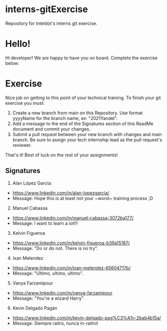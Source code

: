 # interns-gitExercise
Repository for Inteldot's interns git exercise.

# Hello!
Hi developer!
We are happy to have you on board. Complete the exercise below:

# Exercise
Nice job on getting to this point of your technical training.  To finish your git exercise you must:
1. Create a new branch from main on this Repository. Use format yyyyName for the branch name, ex: "2021Yandel".
2. Add a message to the end of the Signatures section of this ReadMe document and commit your changes.
3. Submit a pull request between your new branch with changes and main branch. Be sure to assign your tech internship lead as the pull request's reviewer.

That's it! Best of luck on the rest of your assignments!

## Signatures
1. Alan López García:
* https://www.linkedin.com/in/alan-lopezgarcia/
* Message: Hope this is at least not your ~worst~ training process ;D
2. Manuel Cabassa
* https://www.linkedin.com/in/manuel-cabassa-3072ba177/
* Message: I want to learn a lot!!!
3. Kelvin Figueroa
* https://www.linkedin.com/in/kelvin-figueroa-b39a15187/
* Message: "Do or do not. There is no try".
4. Ixan Melendez
* https://www.linkedin.com/in/ixan-melendez-65604717b/
* Message: "Ultimo, ultimo, ultimo".
5. Vanya Farzamipour
* https://www.linkedin.com/in/vanya-farzamipour
* Message: "You're a wizard Harry"
6. Kevin Delgado Pagán
* https://www.linkedin.com/in/kevin-delgado-pag%C3%A1n-2bab4b15a/
* Message: Siempre raitrú, nunca in-raitrú!

